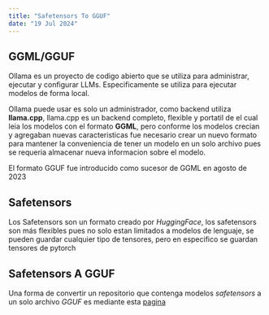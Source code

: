 ```yaml
---
title: "Safetensors To GGUF"
date: "19 Jul 2024"
---
```


## GGML/GGUF
Ollama es un proyecto de codigo abierto que se utiliza para administrar, ejecutar y configurar LLMs. Especificamente se utiliza
para ejecutar modelos de forma local.

Ollama puede usar es solo un administrador, como backend utiliza **llama.cpp**, llama.cpp es un backend completo, flexible y portatil de el cual leia los modelos con el formato **GGML**, pero conforme los modelos crecian y 
agregaban nuevas caracteristicas fue necesario crear un nuevo formato para mantener la conveniencia de tener un modelo en un solo archivo pues se requeria almacenar nueva informacion sobre el modelo.

El formato GGUF fue introducido como sucesor de GGML en agosto de 2023

## Safetensors

Los Safetensors son un formato creado por *HuggingFace*, los safetensors son más flexibles pues no solo estan limitados a modelos de lenguaje, se pueden guardar cualquier tipo de tensores, pero en especifico se guardan 
tensores de pytorch

## Safetensors A GGUF

Una forma de convertir un repositorio que contenga modelos *safetensors* a un solo archivo *GGUF* es mediante esta [pagina](https://huggingface.co/spaces/ggml-org/gguf-my-repo)
